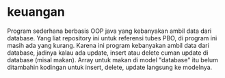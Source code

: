 # keuangan
Program sederhana berbasis OOP java yang kebanyakan ambil data dari database. Yang liat repository ini untuk referensi tubes PBO, di program ini masih ada yang kurang. Karena ini program kebanyakan ambil data dari database, jadinya kalau ada update, insert atau delete cuman update di database (misal makan). Array untuk makan di model "database" itu belum ditambahin kodingan untuk insert, delete, update langsung ke modelnya.
